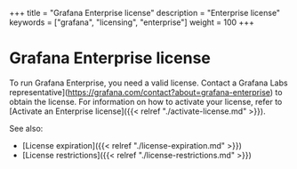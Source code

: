+++
title = "Grafana Enterprise license"
description = "Enterprise license"
keywords = ["grafana", "licensing", "enterprise"]
weight = 100
+++

# Grafana Enterprise license

To run Grafana Enterprise, you need a valid license. Contact a Grafana Labs representative](https://grafana.com/contact?about=grafana-enterprise) to obtain the license. For information on how to activate your license, refer to [Activate an Enterprise license]({{< relref "./activate-license.md" >}}).

See also:

- [License expiration]({{< relref "./license-expiration.md" >}})
- [License restrictions]({{< relref "./license-restrictions.md" >}})
